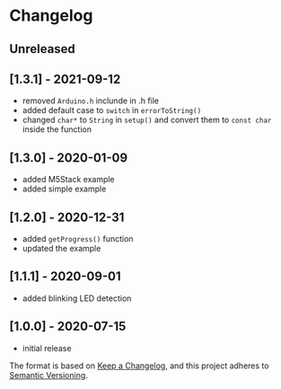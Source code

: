 # Changelog

## Unreleased

## [1.3.1] - 2021-09-12
- removed `Arduino.h` inclunde in .h file
- added default case to `switch` in `errorToString()`
- changed `char*` to `String` in `setup()` and convert them to `const char` inside the function

## [1.3.0] - 2020-01-09
- added M5Stack example
- added simple example

## [1.2.0] - 2020-12-31
- added `getProgress()` function
- updated the example

## [1.1.1] - 2020-09-01
- added blinking LED detection

## [1.0.0] - 2020-07-15
- initial release

The format is based on [Keep a Changelog](https://keepachangelog.com/en/1.0.0/),
and this project adheres to [Semantic Versioning](https://semver.org/spec/v2.0.0.html).